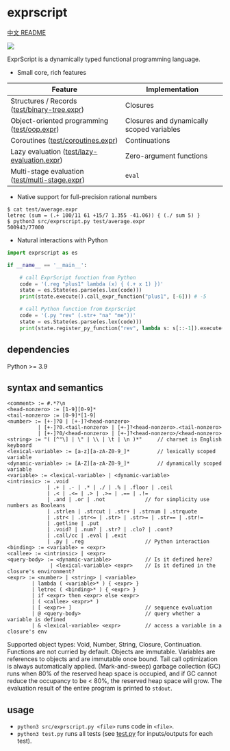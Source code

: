 # exprscript

[中文 README](README-CN.md)

![](https://github.com/sdingcn/expr/actions/workflows/auto-test.yml/badge.svg)

ExprScript is a dynamically typed functional programming language.

+ Small core, rich features

| Feature | Implementation |
| --- | --- |
| Structures / Records ([test/binary-tree.expr](test/binary-tree.expr)) | Closures |
| Object-oriented programming ([test/oop.expr](test/oop.expr)) | Closures and dynamically scoped variables |
| Coroutines ([test/coroutines.expr](test/coroutines.expr)) | Continuations |
| Lazy evaluation ([test/lazy-evaluation.expr](test/lazy-evaluation.expr)) | Zero-argument functions |
| Multi-stage evaluation ([test/multi-stage.expr](test/multi-stage.expr)) | `eval` |

+ Native support for full-precision rational numbers

```
$ cat test/average.expr
letrec (sum = (.+ 100/11 61 +15/7 1.355 -41.06)) { (./ sum 5) }
$ python3 src/exprscript.py test/average.expr
500943/77000
```

+ Natural interactions with Python

```python
import exprscript as es

if __name__ == '__main__':

    # call ExprScript function from Python
    code = '(.reg "plus1" lambda (x) { (.+ x 1) })'
    state = es.State(es.parse(es.lex(code)))
    print(state.execute().call_expr_function("plus1", [-6])) # -5

    # call Python function from ExprScript
    code = '(.py "rev" (.str+ "na" "me"))'
    state = es.State(es.parse(es.lex(code)))
    print(state.register_py_function("rev", lambda s: s[::-1]).execute().value.value) # "eman"
```

## dependencies

Python >= 3.9

## syntax and semantics

```
<comment> := #.*?\n
<head-nonzero> := [1-9][0-9]*
<tail-nonzero> := [0-9]*[1-9]
<number> := [+-]?0 | [+-]?<head-nonzero>
          | [+-]?0.<tail-nonzero> | [+-]?<head-nonzero>.<tail-nonzero>
          | [+-]?0/<head-nonzero> | [+-]?<head-nonzero>/<head-nonzero>
<string> := "( [^"\] | \" | \\ | \t | \n )*"     // charset is English keyboard
<lexical-variable> := [a-z][a-zA-Z0-9_]*         // lexically scoped variable
<dynamic-variable> := [A-Z][a-zA-Z0-9_]*         // dynamically scoped variable
<variable> := <lexical-variable> | <dynamic-variable>
<intrinsic> := .void
             | .+ | .- | .* | ./ | .% | .floor | .ceil
             | .< | .<= | .> | .>= | .== | .!=
             | .and | .or | .not             // for simplicity use numbers as Booleans
             | .strlen | .strcut | .str+ | .strnum | .strquote
             | .str< | .str<= | .str> | .str>= | .str== | .str!= 
             | .getline | .put
             | .void? | .num? | .str? | .clo? | .cont?
             | .call/cc | .eval | .exit
             | .py | .reg                    // Python interaction
<binding> := <variable> = <expr>
<callee> := <intrinsic> | <expr>
<query-body> := <dynamic-variable>           // Is it defined here?
              | <lexical-variable> <expr>    // Is it defined in the closure's environment?
<expr> := <number> | <string> | <variable>
        | lambda ( <variable>* ) { <expr> }
        | letrec ( <binding>* ) { <expr> }
        | if <expr> then <expr> else <expr>
        | ( <callee> <expr>* )
        | [ <expr>+ ]                        // sequence evaluation
        | @ <query-body>                     // query whether a variable is defined
        | & <lexical-variable> <expr>        // access a variable in a closure's env
```

Supported object types: Void, Number, String, Closure, Continuation.
Functions are not curried by default.
Objects are immutable.
Variables are references to objects and are immutable once bound.
Tail call optimization is always automatically applied.
(Mark-and-sweep) garbage collection (GC) runs when 80% of the reserved heap space is occupied,
and if GC cannot reduce the occupancy to be < 80%, the reserved heap space will grow.
The evaluation result of the entire program is printed to `stdout`.

## usage

+ `python3 src/exprscript.py <file>` runs code in `<file>`.
+ `python3 test.py` runs all tests (see [test.py](test.py) for inputs/outputs for each test).
